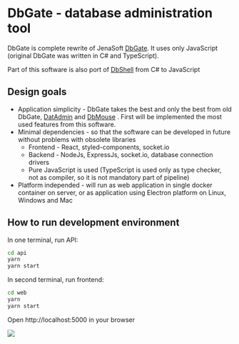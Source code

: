 # DbGate - database administration tool

DbGate is complete rewrite of JenaSoft [DbGate](http://www.jenasoft.com/dbgate). It uses only JavaScript (original DbGate was written in C# and TypeScript). 

Part of this software is also port of [DbShell](https://github.com/dbshell/dbshell) from C# to JavaScript

## Design goals
* Application simplicity - DbGate takes the best and only the best from old DbGate, [DatAdmin](http://www.jenasoft.com/datadmin) and [DbMouse](http://www.jenasoft.com/dbmouse) . First will be implemented the most used features from this software.
* Minimal dependencies - so that the software can be developed in future without problems with obsolete libraries
    * Frontend - React, styled-components, socket.io
    * Backend - NodeJs, ExpressJs, socket.io, database connection drivers
    * Pure JavaScript is used (TypeScript is used only as type checker, not as compiler, so it is not mandatory part of pipeline)
* Platform independed - will run as web application in single docker container on server, or as application using Electron platform on Linux, Windows and Mac

## How to run development environment

In one terminal, run API:
```sh
cd api
yarn
yarn start
```

In second terminal, run frontend:
```sh
cd web
yarn
yarn start
```

Open http://localhost:5000 in your browser

[![](https://www.paypalobjects.com/en_US/i/btn/btn_donateCC_LG.gif)](https://www.paypal.com/cgi-bin/webscr?cmd=_s-xclick&hosted_button_id=NJLMGV9DXYFCE)

<!-- https://www.paypalobjects.com/en_GB/i/btn/btn_donate_SM.gif -->

